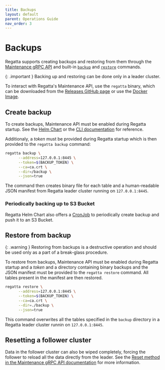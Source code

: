 ```yaml
---
title: Backups
layout: default
parent: Operations Guide
nav_order: 3
---
```


# Backups

Regatta supports creating backups and restoring from them through the [Maintenance gRPC API](/api/#maintenance-proto)
and built-in [`backup`](/operations_guide/cli/regatta_backup) and
[`restore`](/operations_guide/cli/regatta_restore) commands.


{: .important }
Backing up and restoring can be done only in a leader cluster.

To interact with Regatta's Maintenance API, use the `regatta` binary, which can be
downloaded from the [Releases GitHub page](https://github.com/jamf/regatta/releases)
or use the [Docker Image](https://github.com/orgs/jamf/packages?repo_name=regatta).

## Create backup

To create backups, Maintenance API must be enabled during Regatta startup.
See the [Helm Chart](https://github.com/jamf/regatta-helm/blob/master/charts/regatta/values.yaml)
or the [CLI documentation](/operations_guide/cli/regatta_leader) for reference.

Additionaly, a *token* must be provided during Regatta startup which
is then provided to the `regatta backup` command:

```bash
regatta backup \
      --address=127.0.0.1:8445 \
      --token=$(BACKUP_TOKEN) \
      --ca=ca.crt \
      --dir=/backup \
      --json=true
```

The command then creates binary file for each table and a human-readable JSON manifest
from Regatta leader cluster running on `127.0.0.1:8445`.

### Periodically backing up to S3 Bucket

Regatta Helm Chart also offers a [CronJob](https://github.com/jamf/regatta-helm/blob/master/charts/regatta/values.yaml#L322)
to periodically create backup and push it to an S3 Bucket.

## Restore from backup

{: .warning }
Restoring from backups is a destructive operation and should be used only as a part of a break-glass procedure.

To restore from backups, Maintenance API must be enabled during Regatta startup and a *token* and a directory
containing binary backups and the JSON manifest must be provided to the `regatta restore` command.
All tables present in the manifest are then restored.

```bash
regatta restore \
      --address=127.0.0.1:8445 \
      --token=$(BACKUP_TOKEN) \
      --ca=ca.crt \
      --dir=./backup \
      --json=true
```

This command overwrites all the tables specified in the `backup` directory in a Regatta leader cluster
runnin on `127.0.0.1:8445`.

## Resetting a follower cluster

Data in the follower cluster can also be wiped completely, forcing the follower to reload all the data directly from
the leader. See the [Reset method in the Maintenance gRPC API documentation](/api/#maintenance) for more information.

